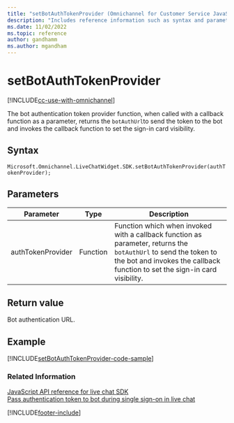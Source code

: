 ```yaml
---
title: "setBotAuthTokenProvider (Omnichannel for Customer Service JavaScript API reference) | MicrosoftDocs"
description: "Includes reference information such as syntax and parameter for the setBotAuthTokenProvider method in Omnichannel for Customer Service JavaScript API reference."
ms.date: 11/02/2022
ms.topic: reference
author: gandhamm
ms.author: mgandham
---
```

# setBotAuthTokenProvider

[!INCLUDE[cc-use-with-omnichannel](../../../../includes/cc-use-with-omnichannel.md)]

The bot authentication token provider function, when called with a callback function as a parameter, returns the `botAuthUrl`to send the token to the bot and invokes the callback function to set the sign-in card visibility.


## Syntax

`Microsoft.Omnichannel.LiveChatWidget.SDK.setBotAuthTokenProvider(authTokenProvider);`

## Parameters

| Parameter | Type | Description |
| ---- | ---- | ---- |
| authTokenProvider | Function |Function which when invoked with a callback function as parameter, returns the `botAuthUrl` to send the token to the bot and invokes the callback function to set the sign-in card visibility. |

## Return value

Bot authentication URL.

## Example

[!INCLUDE[setBotAuthTokenProvider-code-sample](../includes/setBotAuthTokenProvider-code-sample.md)]


### Related Information

[JavaScript API reference for live chat SDK](../../omnichannel-reference.md)  
[Pass authentication token to bot during single sign-on in live chat](../../pass-auth-token-sso-live-chat.md)  

[!INCLUDE[footer-include](../../../../includes/footer-banner.md)]

